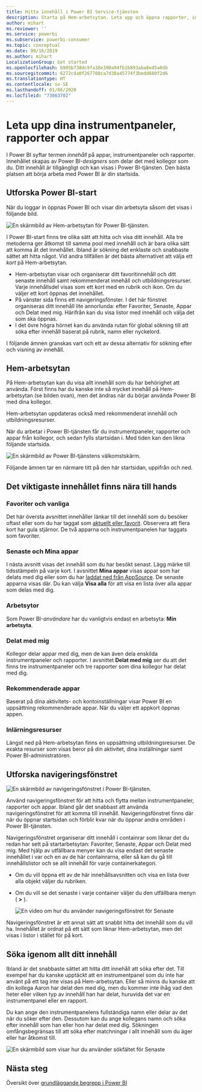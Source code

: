 ```yaml
---
title: Hitta innehåll i Power BI Service-tjänsten
description: Starta på Hem-arbetsytan. Leta upp och öppna rapporter, instrumentpaneler och appar.
author: mihart
ms.reviewer: ''
ms.service: powerbi
ms.subservice: powerbi-consumer
ms.topic: conceptual
ms.date: 09/16/2019
ms.author: mihart
LocalizationGroup: Get started
ms.openlocfilehash: b905b738dc9fa38e390a94fb1b893aba8e45a0db
ms.sourcegitcommit: 6272c4a0f267708ca7d38a45774f3bedd680f2d6
ms.translationtype: HT
ms.contentlocale: sv-SE
ms.lasthandoff: 01/06/2020
ms.locfileid: "73863702"
---
```

# <a name="find-your-dashboards-reports-and-apps"></a>Leta upp dina instrumentpaneler, rapporter och appar
I Power BI syftar termen *innehåll* på appar, instrumentpaneler och rapporter. Innehållet skapas av Power BI-*designers* som delar det med kollegor som du. Ditt innehåll är tillgängligt och kan visas i Power BI-tjänsten. Den bästa platsen att börja arbeta med Power BI är din startsida.

## <a name="explore-power-bi-home"></a>Utforska Power BI-start
När du loggar in öppnas Power BI och visar din arbetsyta såsom det visas i följande bild.
 
![En skärmbild av Hem-arbetsytan för Power BI-tjänsten.](media/end-user-home/power-bi-home.png)

I Power BI-start finns tre olika sätt att hitta och visa ditt innehåll. Alla tre metoderna ger åtkomst till samma pool med innehåll och är bara olika sätt att komma åt det innehållet. Ibland är sökning det enklaste och snabbaste sättet att hitta något. Vid andra tillfällen är det bästa alternativet att välja ett *kort* på Hem-arbetsytan.

- Hem-arbetsytan visar och organiserar ditt favoritinnehåll och ditt senaste innehåll samt rekommenderat innehåll och utbildningsresurser. Varje innehållsdel visas som ett *kort* med en rubrik och ikon. Om du väljer ett kort öppnas det innehållet.
- På vänster sida finns ett navigeringsfönster. I det här fönstret organiseras ditt innehåll lite annorlunda: efter Favoriter, Senaste, Appar och Delat med mig. Härifrån kan du visa listor med innehåll och välja det som ska öppnas.
- I det övre högra hörnet kan du använda rutan för global sökning till att söka efter innehåll baserat på rubrik, namn eller nyckelord.

I följande ämnen granskas vart och ett av dessa alternativ för sökning efter och visning av innehåll.

## <a name="home-canvas"></a>Hem-arbetsytan
På Hem-arbetsytan kan du visa allt innehåll som du har behörighet att använda. Först finns har du kanske inte så mycket innehåll på Hem-arbetsytan (se bilden ovan), men det ändras när du börjar använda Power BI med dina kollegor.

Hem-arbetsytan uppdateras också med rekommenderat innehåll och utbildningsresurser. 
 
När du arbetar i Power BI-tjänsten får du instrumentpaneler, rapporter och appar från kollegor, och sedan fylls startsidan i. Med tiden kan den likna följande startsida.

![En skärmbild av Power BI-tjänstens välkomstskärm.](media/end-user-home/power-bi-home-older.png)

 
Följande ämnen tar en närmare titt på den här startsidan, uppifrån och ned.

## <a name="most-important-content-at-your-fingertips"></a>Det viktigaste innehållet finns nära till hands

### <a name="favorites-and-frequents"></a>Favoriter och vanliga
Det här översta avsnittet innehåller länkar till det innehåll som du besöker oftast eller som du har taggat som [aktuellt eller favorit](end-user-favorite.md). Observera att flera kort har gula stjärnor. De två apparna och instrumentpanelen har taggats som favoriter.
 
### <a name="recents-and-my-apps"></a>Senaste och Mina appar
I nästa avsnitt visas det innehåll som du har besökt senast. Lägg märke till tidsstämpeln på varje kort. I avsnittet **Mina appar** visas appar som har delats med dig eller som du har [laddat ned från AppSource](end-user-apps.md). De senaste apparna visas där. Du kan välja **Visa alla** för att visa en lista över alla appar som delas med dig.

### <a name="workspaces"></a>Arbetsytor
Som Power BI-*användare* har du vanligtvis endast en arbetsyta: **Min arbetsyta**. 

### <a name="shared-with-me"></a>Delat med mig
Kollegor delar appar med dig, men de kan även dela enskilda instrumentpaneler och rapporter. I avsnittet **Delat med mig** ser du att det finns tre instrumentpaneler och tre rapporter som dina kollegor har delat med dig.

### <a name="recommended-apps"></a>Rekommenderade appar
Baserat på dina aktivitets- och kontoinställningar visar Power BI en uppsättning rekommenderade appar. När du väljer ett appkort öppnas appen.
 
### <a name="learning-resources"></a>Inlärningsresurser
Längst ned på Hem-arbetsytan finns en uppsättning utbildningsresurser. De exakta resurser som visas beror på din aktivitet, dina inställningar samt Power BI-administratören. 
 
## <a name="explore-the-nav-pane"></a>Utforska navigeringsfönstret

![En skärmbild av navigeringsfönstret i Power BI-tjänsten.](media/end-user-home/power-bi-nav-bar.png)


Använd navigeringsfönstret för att hitta och flytta mellan instrumentpaneler, rapporter och appar. Ibland går det snabbast att använda navigeringsfönstret för att komma till innehåll.
Navigeringsfönstret finns där när du öppnar startsidan och förblir kvar när du öppnar andra områden i Power BI-tjänsten.
  
Navigeringsfönstret organiserar ditt innehåll i containrar som liknar det du redan har sett på startarbetsytan: Favoriter, Senaste, Appar och Delat med mig. Med hjälp av utfällbara menyer kan du visa endast det senaste innehållet i var och en av de här containrarna, eller så kan du gå till innehållslistor och se allt innehåll för varje containerkategori.
 
- Om du vill öppna ett av de här innehållsavsnitten och visa en lista över alla objekt väljer du rubriken.
- Om du vill se det senaste i varje container väljer du den utfällbara menyn ( **>** ).

    ![En video om hur du använder navigeringsfönstret för Senaste](media/end-user-home/power-bi-nav-bar.gif)

 
Navigeringsfönstret är ett annat sätt att snabbt hitta det innehåll som du vill ha. Innehållet är ordnat på ett sätt som liknar Hem-arbetsytan, men det visas i listor i stället för på kort. 

## <a name="search-all-of-your-content"></a>Söka igenom allt ditt innehåll
Ibland är det snabbaste sättet att hitta ditt innehåll att söka efter det. Till exempel har du kanske upptäckt att en instrumentpanel som du inte har använt på ett tag inte visas på Hem-arbetsytan. Eller så minns du kanske att din kollega Aaron har delat den med dig, men du kommer inte ihåg vad den heter eller vilken typ av innehåll han har delat, huruvida det var en instrumentpanel eller en rapport.
 
Du kan ange den instrumentpanelens fullständiga namn eller delar av det när du söker efter den. Dessutom kan du ange kollegans namn och söka efter innehåll som han eller hon har delat med dig. Sökningen omfångsbegränsas till att söka efter matchningar i allt innehåll som du äger eller har åtkomst till.

![En skärmbild som visar hur du använder sökfältet för Senaste](media/end-user-home/power-bi-search.png)

## <a name="next-steps"></a>Nästa steg
Översikt över [grundläggande begrepp i Power BI](end-user-basic-concepts.md)
